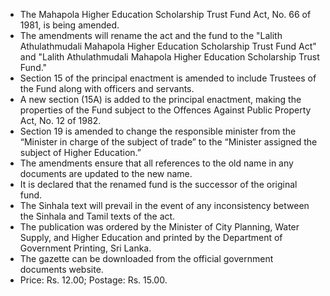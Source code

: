 - The Mahapola Higher Education Scholarship Trust Fund Act, No. 66 of 1981, is being amended.
- The amendments will rename the act and the fund to the "Lalith Athulathmudali Mahapola Higher Education Scholarship Trust Fund Act" and "Lalith Athulathmudali Mahapola Higher Education Scholarship Trust Fund."
- Section 15 of the principal enactment is amended to include Trustees of the Fund along with officers and servants.
- A new section (15A) is added to the principal enactment, making the properties of the Fund subject to the Offences Against Public Property Act, No. 12 of 1982.
- Section 19 is amended to change the responsible minister from the “Minister in charge of the subject of trade” to the “Minister assigned the subject of Higher Education.”
- The amendments ensure that all references to the old name in any documents are updated to the new name.
- It is declared that the renamed fund is the successor of the original fund.
- The Sinhala text will prevail in the event of any inconsistency between the Sinhala and Tamil texts of the act.
- The publication was ordered by the Minister of City Planning, Water Supply, and Higher Education and printed by the Department of Government Printing, Sri Lanka.
- The gazette can be downloaded from the official government documents website.
- Price: Rs. 12.00; Postage: Rs. 15.00.